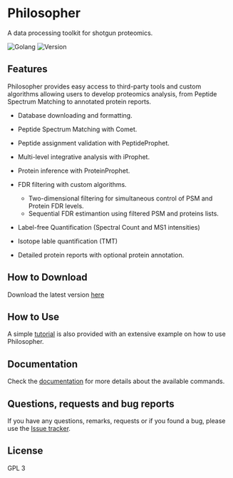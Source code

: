 # Philosopher
A data processing toolkit for shotgun proteomics.

![Golang](https://img.shields.io/badge/Go-1.8.0-blue.svg) ![Version](https://img.shields.io/badge/version-rc3-blue.svg)


## Features
Philosopher provides easy access to third-party tools and custom algorithms allowing users to develop proteomics analysis, from Peptide Spectrum Matching to annotated protein reports.

- Database downloading and formatting.

- Peptide Spectrum Matching with Comet.

- Peptide assignment validation with PeptideProphet.

- Multi-level integrative analysis with iProphet.

- Protein inference with ProteinProphet.

- FDR filtering with custom algorithms.

  - Two-dimensional filtering for simultaneous control of PSM and Protein FDR levels.
  - Sequential FDR estimantion using filtered PSM and proteins lists.

- Label-free Quantification (Spectral Count and MS1 intensities)

- Isotope lable quantification (TMT)

- Detailed protein reports with optional protein annotation.


## How to Download
Download the latest version [here](https://github.com/prvst/philosopher/releases/latest)


## How to Use
A simple [tutorial](tutorial.md) is also provided with an extensive example on how to use Philosopher.


## Documentation
Check the [documentation](documentation.md) for more details about the available commands.


## Questions, requests and bug reports
If you have any questions, remarks, requests or if you found a bug, please use the [Issue tracker](https://github.com/prvst/philosopher/issues).


## License
GPL 3

